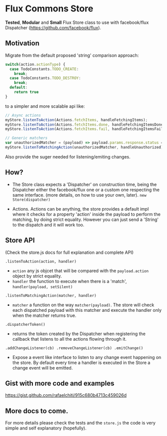# Flux Commons Store

__Tested__, __Modular__ and __Small__ Flux Store class to use with facebook/flux Dispatcher (https://github.com/facebook/flux).


## Motivation

Migrate from the default proposed 'string' comparison approach:
```js
switch(action.actionType) {
  case TodoConstants.TODO_CREATE:
    break;
  case TodoConstants.TODO_DESTROY:
    break;
  default:
    return true
}
```

to a simpler and more scalable api like:

```js
// Async actions
myStore.listenToAction(Actions.fetchItems, handleFetchingItems);
myStore.listenToAction(Actions.fetchItems.done, handleFetchingItemsDone);
myStore.listenToAction(Actions.fetchItems.fail, handleFetchingItemsFail);

// Generic matchers
var unauthorizedMatcher = (payload) => payload.params.response.status === 401;
myStore.listenToMatchingAction(unauthorizedMatcher, handleUnauthorized);
```

Also provide the suger needed for listening/emiting changes.

## How?

* The Store class expects a 'Dispatcher' on construction time, being the Dispatcher either the facebook/flux one or a custom one respecting the same interface. (more details, on how to use your own, later). `new Store(dispatcher)`

* Actions. Actions can be anything, the store provides a default impl where it checks for a property 'action' inside the payload to perform the
matching, by doing strict equality. However you can just send a 'String' to the dispatch and it will work too.

## Store API

(Check the store.js docs for full explanation and complete API)

`.listenToAction(action, handler)`
* `action` any js objcet that will be compared with the `payload.action` object by strict equality.
* `handler` the function to execute when there is a 'match', `handler(payload, setSilent)`

`.listenToMatchingAction(matcher, handler)`
* `matcher` a function on the way `matcher(payload)`. The store will check each dispatched payload with this matcher and execute the handler only when the matcher returns true.

`.dispatcherToken()`
* returns the token created by the Dispatcher when registering the callback that listens to all the actions flowing through it.

`.addChangeListener(cb) .removeChangeListener(cb) .emitChange()`
* Expose a event like interface to listen to any change event happening on the store. By default every time a handler is executed in the Store a change event will be emitted.


## Gist with more code and examples

https://gist.github.com/rafaelchiti/915c680b4713c459026d

## More docs to come.

For more details please check the tests and the `store.js` the code is very simple and self explanatory (hopefully).
